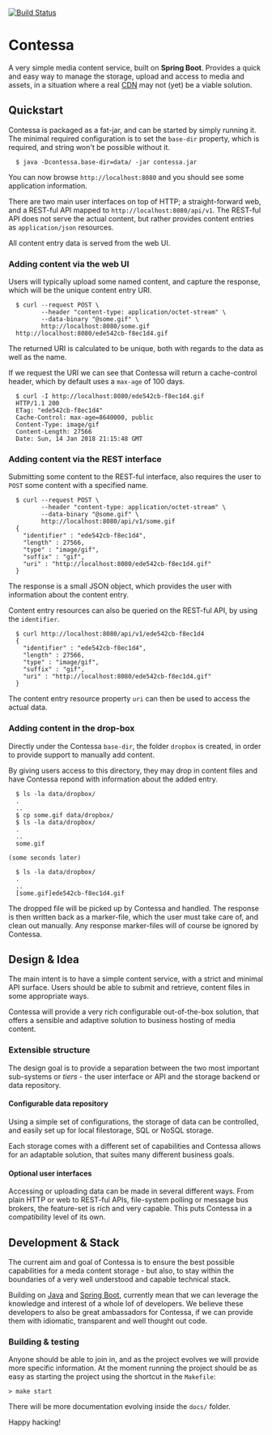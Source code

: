 [![Build Status](https://travis-ci.org/olle/contessa.svg?branch=master)](https://travis-ci.org/olle/contessa)

Contessa
========

A very simple media content service, built on **Spring Boot**. Provides a quick
and easy way to manage the storage, upload and access to media and assets, in a
situation where a real [CDN][1] may not (yet) be a viable solution.

  [1]: https://en.wikipedia.org/wiki/Content_delivery_network


Quickstart
----------

Contessa is packaged as a fat-jar, and can be started by simply running it. The
minimal required configuration is to set the `base-dir` property, which is
required, and string won't be possible without it.

```
  $ java -Dcontessa.base-dir=data/ -jar contessa.jar
```

You can now browse  `http://localhost:8080` and you should see some application
information.

There are two main user interfaces on top of HTTP; a straight-forward web, and
a REST-ful API mapped to `http://localhost:8080/api/v1`. The REST-ful API does
not serve the actual content, but rather provides content entries as
`application/json` resources.

All content entry data is served from the web UI.

### Adding content via the web UI

Users will typically upload some named content, and capture the response, which
will be the unique content entry URI.

```
  $ curl --request POST \
         --header "content-type: application/octet-stream" \
         --data-binary "@some.gif" \
         http://localhost:8080/some.gif
  http://localhost:8080/ede542cb-f8ec1d4.gif
```

The returned URI is calculated to be unique, both with regards to the data as
well as the name.

If we request the URI we can see that Contessa will return a cache-control
header, which by default uses a `max-age` of 100 days.

```
  $ curl -I http://localhost:8080/ede542cb-f8ec1d4.gif
  HTTP/1.1 200
  ETag: "ede542cb-f8ec1d4"
  Cache-Control: max-age=8640000, public
  Content-Type: image/gif
  Content-Length: 27566
  Date: Sun, 14 Jan 2018 21:15:48 GMT
```

### Adding content via the REST interface

Submitting some content to the REST-ful interface, also requires the user to
`POST` some content with a specified name.

```
  $ curl --request POST \
         --header "content-type: application/octet-stream" \
         --data-binary "@some.gif" \
         http://localhost:8080/api/v1/some.gif
  {
    "identifier" : "ede542cb-f8ec1d4",
    "length" : 27566,
    "type" : "image/gif",
    "suffix" : "gif",
    "uri" : "http://localhost:8080/ede542cb-f8ec1d4.gif"
  }
```

The response is a small JSON object, which provides the user with information
about the content entry.

Content entry resources can also be queried on the REST-ful API, by using the
`identifier`.

```
  $ curl http://localhost:8080/api/v1/ede542cb-f8ec1d4
  {
    "identifier" : "ede542cb-f8ec1d4",
    "length" : 27566,
    "type" : "image/gif",
    "suffix" : "gif",
    "uri" : "http://localhost:8080/ede542cb-f8ec1d4.gif"
  }
```

The content entry resource property `uri` can then be used to access the actual
data.

### Adding content in the drop-box

Directly under the Contessa `base-dir`, the folder `dropbox` is created, in
order to provide support to manually add content.

By giving users access to this directory, they may drop in content files and
have Contessa repond with information about the added entry.

```
  $ ls -la data/dropbox/
  .
  ..
  $ cp some.gif data/dropbox/
  $ ls -la data/dropbox/
  .
  ..
  some.gif

(some seconds later)

  $ ls -la data/dropbox/
  .
  ..
  [some.gif]ede542cb-f8ec1d4.gif
```

The dropped file will be picked up by Contessa and handled. The response is
then written back as a marker-file, which the user must take care of, and clean
out manually. Any response marker-files will of course be ignored by Contessa.

Design &amp; Idea
-----------------

The main intent is to have a simple content service, with a strict and minimal
API surface. Users should be able to submit and retrieve, content files in some
appropriate ways.

Contessa will provide a very rich configurable out-of-the-box solution, that
offers a sensible and adaptive solution to business hosting of media content.

### Extensible structure

The design goal is to provide a separation between the two most important
sub-systems or _tiers_ - the user interface or API and the storage backend or
data repository.

#### Configurable data repository

Using a simple set of configurations, the storage of data can be controlled, and
easily set up for local filestorage, SQL or NoSQL storage.

Each storage comes with a different set of capabilities and Contessa allows for
an adaptable solution, that suites many different business goals.

#### Optional user interfaces

Accessing or uploading data can be made in several different ways. From plain
HTTP or web to REST-ful APIs, file-system polling or message bus brokers, the
feature-set is rich and very capable. This puts Contessa in a compatibility
level of its own.


Development &amp; Stack
-----------------------

The current aim and goal of Contessa is to ensure the best possible capabilities
for a meda content storage - but also, to stay within the boundaries of a very
well understood and capable technical stack.

Building on [Java][2] and [Spring Boot][3], currently mean that we can leverage
the knowledge and interest of a whole lof of developers. We believe these
developers to also be great ambassadors for Contessa, if we can provide them
with idiomatic, transparent and well thought out code.

  [2]: https://java.oracle.com
  [3]: http://projects.spring.io/spring-boot/

### Building &amp; testing

Anyone should be able to join in, and as the project evolves we will provide
more specific information. At the moment running the project should be as easy
as starting the project using the shortcut in the `Makefile`:

    > make start

There will be more documentation evolving inside the `docs/` folder.

Happy hacking!
